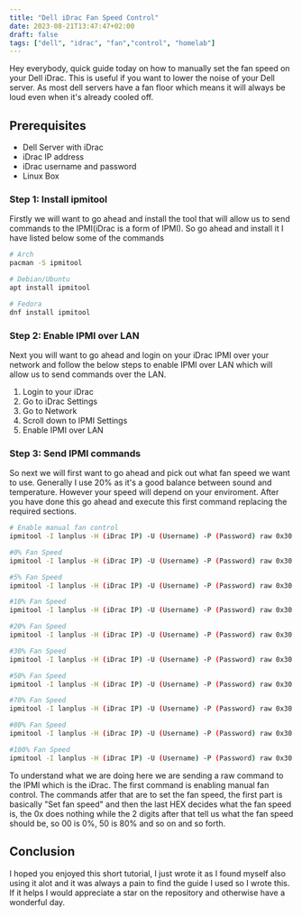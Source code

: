 ```yaml
---
title: "Dell iDrac Fan Speed Control"
date: 2023-08-21T13:47:47+02:00
draft: false
tags: ["dell", "idrac", "fan","control", "homelab"]
---
```


Hey everybody, quick guide today on how to manually set the fan speed on your Dell iDrac. This is useful if you want to lower the noise of your Dell server. As most dell servers have a fan floor which means it will always be loud even when it's already cooled off.

## Prerequisites

* Dell Server with iDrac
* iDrac IP address
* iDrac username and password
* Linux Box

### Step 1: Install ipmitool

Firstly we will want to go ahead and install the tool that will allow us to send commands to the IPMI(iDrac is a form of IPMI). So go ahead and install it I have listed below some of the commands

```bash
# Arch
pacman -S ipmitool

# Debian/Ubuntu
apt install ipmitool

# Fedora
dnf install ipmitool
```

### Step 2: Enable IPMI over LAN

Next you will want to go ahead and login on your iDrac IPMI over your network and follow the below steps to enable IPMI over LAN which will allow us to send commands over the LAN.

1. Login to your iDrac
2. Go to iDrac Settings
3. Go to Network
4. Scroll down to IPMI Settings
5. Enable IPMI over LAN

### Step 3: Send IPMI commands

So next we will first want to go ahead and pick out what fan speed we want to use. Generally I use 20% as it's a good balance between sound and temperature. However your speed will depend on your enviroment. After you have done this go ahead and execute this first command replacing the required sections.

```bash
# Enable manual fan control
ipmitool -I lanplus -H (iDrac IP) -U (Username) -P (Password) raw 0x30 0x30 0x01 0x00

#0% Fan Speed
ipmitool -I lanplus -H (iDrac IP) -U (Username) -P (Password) raw 0x30 0x30 0x02 0xff 0x00

#5% Fan Speed
ipmitool -I lanplus -H (iDrac IP) -U (Username) -P (Password) raw 0x30 0x30 0x02 0xff 0x05

#10% Fan Speed
ipmitool -I lanplus -H (iDrac IP) -U (Username) -P (Password) raw 0x30 0x30 0x02 0xff 0x0A

#20% Fan Speed
ipmitool -I lanplus -H (iDrac IP) -U (Username) -P (Password) raw 0x30 0x30 0x02 0xff 0x14

#30% Fan Speed
ipmitool -I lanplus -H (iDrac IP) -U (Username) -P (Password) raw 0x30 0x30 0x02 0xff 0x1e

#50% Fan Speed
ipmitool -I lanplus -H (iDrac IP) -U (Username) -P (Password) raw 0x30 0x30 0x02 0xff 0x32

#70% Fan Speed
ipmitool -I lanplus -H (iDrac IP) -U (Username) -P (Password) raw 0x30 0x30 0x02 0xff 0x46

#80% Fan Speed
ipmitool -I lanplus -H (iDrac IP) -U (Username) -P (Password) raw 0x30 0x30 0x02 0xff 0x50

#100% Fan Speed
ipmitool -I lanplus -H (iDrac IP) -U (Username) -P (Password) raw 0x30 0x30 0x02 0xff 0x64
```

To understand what we are doing here we are sending a raw command to the IPMI which is the iDrac. The first command is enabling manual fan control. The commands atfer that are to set the fan speed, the first part is basically "Set fan speed" and then the last HEX decides what the fan speed is, the 0x does nothing while the 2 digits after that tell us what the fan speed should be, so 00 is 0%, 50 is 80% and so on and so forth.

## Conclusion

I hoped you enjoyed this short tutorial, I just wrote it as I found myself also using it alot and it was always a pain to find the guide I used so I wrote this. If it helps I would appreciate a star on the repository and otherwise have a wonderful day.
